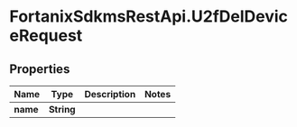 # FortanixSdkmsRestApi.U2fDelDeviceRequest

## Properties
Name | Type | Description | Notes
------------ | ------------- | ------------- | -------------
**name** | **String** |  | 


